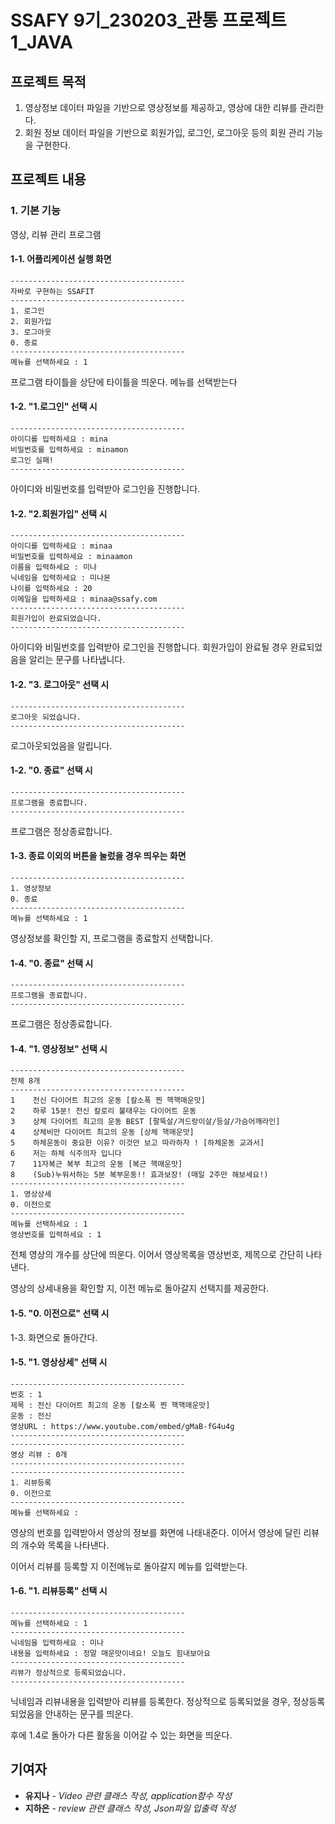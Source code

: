 # SSAFY 9기_230203_관통 프로젝트1_JAVA


## 프로젝트 목적

1. 영상정보 데이터 파일을 기반으로 영상정보를 제공하고, 영상에 대한 리뷰를 관리한다.
2. 회원 정보 데이터 파일을 기반으로 회원가입, 로그인, 로그아웃 등의 회원 관리 기능을 구현한다.  


## 프로젝트 내용

### 1. 기본 기능
영상, 리뷰 관리 프로그램


#### 1-1. 어플리케이션 실행 화면

```
---------------------------------------
자바로 구현하는 SSAFIT
---------------------------------------
1. 로그인
2. 회원가입
3. 로그아웃
0. 종료
---------------------------------------
메뉴를 선택하세요 : 1
```
프로그램 타이틀을 상단에 타이틀을 띄운다.
메뉴를 선택받는다




#### 1-2. "1.로그인" 선택 시


```
---------------------------------------
아이디를 입력하세요 : mina
비밀번호를 입력하세요 : minamon
로그인 실패!
---------------------------------------
```
아이디와 비밀번호를 입력받아 로그인을 진행합니다.

#### 1-2. "2.회원가입" 선택 시


```
---------------------------------------
아이디를 입력하세요 : minaa
비밀번호를 입력하세요 : minaamon
이름을 입력하세요 : 미나
닉네임을 입력하세요 : 미나몬
나이를 입력하세요 : 20
이메일을 입력하세요 : minaa@ssafy.com
---------------------------------------
회원가입이 완료되었습니다.
---------------------------------------
```
아이디와 비밀번호를 입력받아 로그인을 진행합니다.
회원가입이 완료될 경우 완료되었음을 알리는 문구를 나타냅니다.

#### 1-2. "3. 로그아웃" 선택 시


```
---------------------------------------
로그아웃 되었습니다.
---------------------------------------
```
로그아웃되었음을 알립니다.

#### 1-2. "0. 종료" 선택 시


```
---------------------------------------
프로그램을 종료합니다.
---------------------------------------
```
프로그램은 정상종료합니다.




#### 1-3. 종료 이외의 버튼을 눌렀을 경우 띄우는 화면


```
---------------------------------------
1. 영상정보
0. 종료
---------------------------------------
메뉴를 선택하세요 : 1

```
영상정보를 확인할 지, 프로그램을 종료할지 선택합니다.

#### 1-4. "0. 종료" 선택 시


```
---------------------------------------
프로그램을 종료합니다.
---------------------------------------
```
프로그램은 정상종료합니다.

#### 1-4. "1. 영상정보" 선택 시


```
---------------------------------------
전체 8개
---------------------------------------
1    전신 다이어트 최고의 운동 [칼소폭 찐 핵핵매운맛]
2    하루 15분! 전신 칼로리 불태우는 다이어트 운동
3    상체 다이어트 최고의 운동 BEST [팔뚝살/겨드랑이살/등살/가슴어깨라인]
4    상체비만 다이어트 최고의 운동 [상체 핵매운맛]
5    하체운동이 중요한 이유? 이것만 보고 따라하자 ! [하체운동 교과서]
6    저는 하체 식주의자 입니다
7    11자복근 복부 최고의 운동 [복근 핵매운맛]
8    (Sub)누워서하는 5분 복부운동!! 효과보장! (매일 2주만 해보세요!)
---------------------------------------
1. 영상상세
0. 이전으로
---------------------------------------
메뉴를 선택하세요 : 1
영상번호를 입력하세요 : 1
```
전체 영상의 개수를 상단에 띄운다.
이어서 영상목록을 영상번호, 제목으로 간단히 나타낸다.

영상의 상세내용을 확인할 지, 이전 메뉴로 돌아갈지 선택지를 제공한다.



#### 1-5. "0. 이전으로" 선택 시

1-3. 화면으로 돌아간다.



#### 1-5. "1. 영상상세" 선택 시
```
---------------------------------------
번호 : 1
제목 : 전신 다이어트 최고의 운동 [칼소폭 찐 핵핵매운맛]
운동 : 전신
영상URL : https://www.youtube.com/embed/gMaB-fG4u4g
---------------------------------------
---------------------------------------
영상 리뷰 : 0개
---------------------------------------
---------------------------------------
1. 리뷰등록
0. 이전으로
---------------------------------------
메뉴를 선택하세요 : 
```
영상의 번호를 입력받아서 영상의 정보를 화면에 나태내준다.
이어서 영상에 달린 리뷰의 개수와 목록을 나타낸다.

이어서 리뷰를 등록할 지 이전메뉴로 돌아갈지 메뉴를 입력받는다.




#### 1-6. "1. 리뷰등록" 선택 시


```
---------------------------------------
메뉴를 선택하세요 : 1
---------------------------------------
닉네임을 입력하세요 : 미나
내용을 입력하세요 : 정말 매운맛이네요! 오늘도 힘내보아요
---------------------------------------
리뷰가 정상적으로 등록되었습니다.
---------------------------------------
```
닉네임과 리뷰내용을 입력받아 리뷰를 등록한다.
정상적으로 등록되었을 경우, 정상등록되었음을 안내하는 문구를 띄운다.

후에 1.4로 돌아가 다른 활동을 이어갈 수 있는 화면을 띄운다.





## 기여자
* **유지나** - *Video 관련 클래스 작성, application함수 작성*
* **지하은** - *review 관련 클래스 작성, Json파일 입출력 작성*
